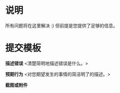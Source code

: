 # 说明
所有问题将在这里解决 :)
但前提是您提供了足够的信息。

# 提交模板
**描述错误**
<清楚简明地描述错误是什么。>

**预期行为**
<对您期望发生的事情的简洁明了的描述。>

**截图或附件**

